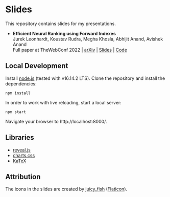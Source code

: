 # Slides

This repository contains slides for my presentations.

- **Efficient Neural Ranking using Forward Indexes**\
  Jurek Leonhardt, Koustav Rudra, Megha Khosla, Abhijit Anand, Avishek Anand\
  Full paper at TheWebConf 2022 | [arXiv](https://arxiv.org/abs/2110.06051) | [Slides](https://mrjleo.github.io/slides/www22_fast-forward-indexes) | [Code](https://github.com/mrjleo/fast-forward-indexes)

## Local Development

Install [node.js](https://nodejs.org/en/) (tested with v16.14.2 LTS). Clone the repository and install the dependencies:

```
npm install
```

In order to work with live reloading, start a local server:

```
npm start
```

Navigate your browser to http://localhost:8000/.

## Libraries

- [reveal.js](https://revealjs.com/)
- [charts.css](https://chartscss.org/)
- [KaTeX](https://katex.org/)

## Attribution

The icons in the slides are created by [juicy_fish](https://www.flaticon.com/authors/juicy-fish/) ([Flaticon](https://www.flaticon.com/)).
